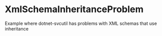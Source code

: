 # XmlSchemaInheritanceProblem
Example where dotnet-svcutil has problems with XML schemas that use  inheritance
